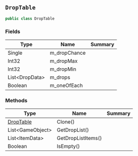 ## `DropTable`

```csharp
public class DropTable
```

### Fields

| Type | Name | Summary | 
| --- | --- | --- | 
| Single | m_dropChance |  | 
| Int32 | m_dropMax |  | 
| Int32 | m_dropMin |  | 
| List&lt;DropData&gt; | m_drops |  | 
| Boolean | m_oneOfEach |  | 


### Methods

| Type | Name | Summary | 
| --- | --- | --- | 
| [DropTable](./DropTable.md) | Clone() |  | 
| List&lt;GameObject&gt; | GetDropList() |  | 
| List&lt;ItemData&gt; | GetDropListItems() |  | 
| Boolean | IsEmpty() |  | 


